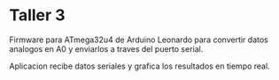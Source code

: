 Taller 3
========

Firmware para ATmega32u4 de Arduino Leonardo para convertir datos analogos en A0 y enviarlos a traves del puerto serial.

Aplicacion recibe datos seriales y grafica los resultados en tiempo real.
